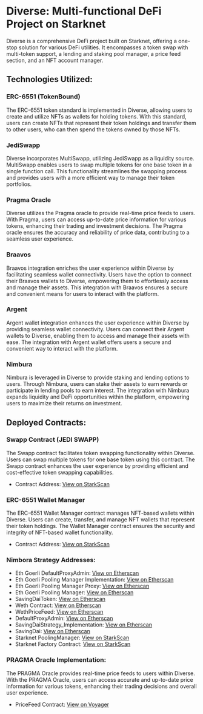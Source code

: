 # Diverse: Multi-functional DeFi Project on Starknet

Diverse is a comprehensive DeFi project built on Starknet, offering a one-stop solution for various DeFi utilities. It encompasses a token swap with multi-token support, a lending and staking pool manager, a price feed section, and an NFT account manager.

## Technologies Utilized:

### ERC-6551 (TokenBound)

The ERC-6551 token standard is implemented in Diverse, allowing users to create and utilize NFTs as wallets for holding tokens. With this standard, users can create NFTs that represent their token holdings and transfer them to other users, who can then spend the tokens owned by those NFTs.

### JediSwapp

Diverse incorporates MultiSwapp, utilizing JediSwapp as a liquidity source. MultiSwapp enables users to swap multiple tokens for one base token in a single function call. This functionality streamlines the swapping process and provides users with a more efficient way to manage their token portfolios.

### Pragma Oracle

Diverse utilizes the Pragma oracle to provide real-time price feeds to users. With Pragma, users can access up-to-date price information for various tokens, enhancing their trading and investment decisions. The Pragma oracle ensures the accuracy and reliability of price data, contributing to a seamless user experience.

### Braavos

Braavos integration enriches the user experience within Diverse by facilitating seamless wallet connectivity. Users have the option to connect their Braavos wallets to Diverse, empowering them to effortlessly access and manage their assets. This integration with Braavos ensures a secure and convenient means for users to interact with the platform.

### Argent

Argent wallet integration enhances the user experience within Diverse by providing seamless wallet connectivity. Users can connect their Argent wallets to Diverse, enabling them to access and manage their assets with ease. The integration with Argent wallet offers users a secure and convenient way to interact with the platform.

### Nimbura

Nimbura is leveraged in Diverse to provide staking and lending options to users. Through Nimbura, users can stake their assets to earn rewards or participate in lending pools to earn interest. The integration with Nimbura expands liquidity and DeFi opportunities within the platform, empowering users to maximize their returns on investment.

## Deployed Contracts:

### Swapp Contract (JEDI SWAPP)

The Swapp contract facilitates token swapping functionality within Diverse. Users can swap multiple tokens for one base token using this contract. The Swapp contract enhances the user experience by providing efficient and cost-effective token swapping capabilities.

- Contract Address: [View on StarkScan](https://testnet.starkscan.co/contract/0x06db8567aafdfe4c70f747d8cda2911401f433da54930ebcdc66248e7dba34a0)

### ERC-6551 Wallet Manager

The ERC-6551 Wallet Manager contract manages NFT-based wallets within Diverse. Users can create, transfer, and manage NFT wallets that represent their token holdings. The Wallet Manager contract ensures the security and integrity of NFT-based wallet functionality.

- Contract Address: [View on StarkScan](https://testnet.starkscan.co/contract/0x05ce86092d32dc61e706674f15228f552fbc0c5f07f26f7d2151b183c4f9afaf)

### Nimbora Strategy Addresses:

- Eth Goerli DefaultProxyAdmin: [View on Etherscan](https://goerli.etherscan.io/address/0xA72C18e208AfdE40F239780C1672A60c6518E6A7)
- Eth Goerli Pooling Manager Implementation: [View on Etherscan](https://goerli.etherscan.io/address/0xb91f7e37825996845C5043eAB96EadFFa1ddFe29)
- Eth Goerli Pooling Manager Proxy: [View on Etherscan](https://goerli.etherscan.io/address/0x1468833C722a853F7F27B1e4f58A14B22dbbb7Ac)
- Eth Goerli Pooling Manager: [View on Etherscan](https://goerli.etherscan.io/address/0x1468833C722a853F7F27B1e4f58A14B22dbbb7Ac)
- SavingDaiToken: [View on Etherscan](https://goerli.etherscan.io/address/0x01E98c136d661b2287d5335E23CD2643c98C43c5)
- Weth Contract: [View on Etherscan](https://goerli.etherscan.io/address/0x9fC0C8851c664B565b248315002eC7CE8c4aE31a)
- WethPriceFeed: [View on Etherscan](https://goerli.etherscan.io/address/0xA9e2B716B4C5Ac3D8eA69701c9f2C7a97345db47)
- DefaultProxyAdmin: [View on Etherscan](https://goerli.etherscan.io/address/0xA72C18e208AfdE40F239780C1672A60c6518E6A7)
- SavingDaiStrategy_Implementation: [View on Etherscan](https://goerli.etherscan.io/address/0x2c2Ff62624f3E7aCA3C337a843DeDae4bC485837)
- SavingDai: [View on Etherscan](https://goerli.etherscan.io/address/0x5a79C73d77Ec9c376D2471331a9A08B3A2fc6ad4)
- Starknet PoolingManager: [View on StarkScan](https://testnet.starkscan.co/contract/0x4d4d71f62110bde88904d69a1501472bbf68e79acdf4016c4f3e76b71b85a39)
- Starknet Factory Contract: [View on StarkScan](https://testnet.starkscan.co/contract/0x7783e47d0ad1c04c8d2604be67f72196d5b162d4d549e88ed8f9231d5282930)

### PRAGMA Oracle Implementation:

The PRAGMA Oracle provides real-time price feeds to users within Diverse. With the PRAGMA Oracle, users can access accurate and up-to-date price information for various tokens, enhancing their trading decisions and overall user experience.

- PriceFeed Contract: [View on Voyager](https://goerli.voyager.online/contract/0x01b2bd8f05940bf95f2eae9a02fcd8f283c02ace54e9af68670349c3f16d4d55)
